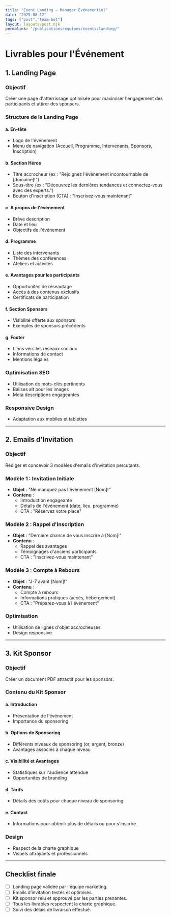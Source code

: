 ```yaml
---
title: "Event Landing — Manager Événementiel"
date: "2025-08-12"
tags: ["post","team-bot"]
layout: layouts/post.njk
permalink: "/publications/equipes/events/landing/"
---
```

# Livrables pour l'Événement

## 1. Landing Page

### Objectif
Créer une page d'atterrissage optimisée pour maximiser l'engagement des participants et attirer des sponsors.

### Structure de la Landing Page

#### a. En-tête
- Logo de l'événement
- Menu de navigation (Accueil, Programme, Intervenants, Sponsors, Inscription)

#### b. Section Héros
- Titre accrocheur (ex : "Rejoignez l'événement incontournable de [domaine]!")
- Sous-titre (ex : "Découvrez les dernières tendances et connectez-vous avec des experts.")
- Bouton d'inscription (CTA) : "Inscrivez-vous maintenant"

#### c. À propos de l'événement
- Brève description
- Date et lieu
- Objectifs de l'événement

#### d. Programme
- Liste des intervenants
- Thèmes des conférences
- Ateliers et activités

#### e. Avantages pour les participants
- Opportunités de réseautage
- Accès à des contenus exclusifs
- Certificats de participation

#### f. Section Sponsors
- Visibilité offerte aux sponsors
- Exemples de sponsors précédents

#### g. Footer
- Liens vers les réseaux sociaux
- Informations de contact
- Mentions légales

### Optimisation SEO
- Utilisation de mots-clés pertinents
- Balises alt pour les images
- Meta descriptions engageantes

### Responsive Design
- Adaptation aux mobiles et tablettes

---

## 2. Emails d’Invitation

### Objectif
Rédiger et concevoir 3 modèles d'emails d'invitation percutants.

### Modèle 1 : Invitation Initiale
- **Objet** : "Ne manquez pas l'événement [Nom]!"
- **Contenu** :
  - Introduction engageante
  - Détails de l'événement (date, lieu, programme)
  - CTA : "Réservez votre place"

### Modèle 2 : Rappel d'Inscription
- **Objet** : "Dernière chance de vous inscrire à [Nom]!"
- **Contenu** :
  - Rappel des avantages
  - Témoignages d'anciens participants
  - CTA : "Inscrivez-vous maintenant"

### Modèle 3 : Compte à Rebours
- **Objet** : "J-7 avant [Nom]!"
- **Contenu** :
  - Compte à rebours
  - Informations pratiques (accès, hébergement)
  - CTA : "Préparez-vous à l'événement"

### Optimisation
- Utilisation de lignes d'objet accrocheuses
- Design responsive

---

## 3. Kit Sponsor

### Objectif
Créer un document PDF attractif pour les sponsors.

### Contenu du Kit Sponsor

#### a. Introduction
- Présentation de l'événement
- Importance du sponsoring

#### b. Options de Sponsoring
- Différents niveaux de sponsoring (or, argent, bronze)
- Avantages associés à chaque niveau

#### c. Visibilité et Avantages
- Statistiques sur l'audience attendue
- Opportunités de branding

#### d. Tarifs
- Détails des coûts pour chaque niveau de sponsoring

#### e. Contact
- Informations pour obtenir plus de détails ou pour s'inscrire

### Design
- Respect de la charte graphique
- Visuels attrayants et professionnels

---

## Checklist finale
- [ ] Landing page validée par l'équipe marketing.
- [ ] Emails d’invitation testés et optimisés.
- [ ] Kit sponsor relu et approuvé par les parties prenantes.
- [ ] Tous les livrables respectent la charte graphique.
- [ ] Suivi des délais de livraison effectué.
